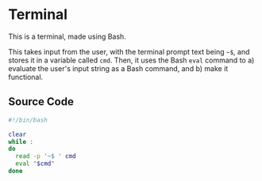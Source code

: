 # **Terminal**

This is a terminal, made using Bash.

This takes input from the user, with the terminal prompt text being `~$`, and stores it in a variable called `cmd`.
Then, it uses the Bash `eval` command to a) evaluate the user's input string as a Bash command, and b) make it functional.

## __Source Code__

```bash
#!/bin/bash

clear
while :
do
  read -p '~$ ' cmd
  eval "$cmd"
done
```
